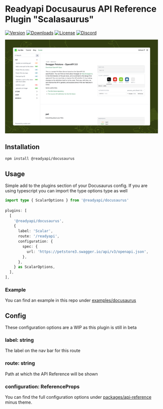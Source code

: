# Readyapi Docusaurus API Reference Plugin "Scalasaurus"

[![Version](https://img.shields.io/npm/v/%40readyapi/docusaurus)](https://www.npmjs.com/package/@readyapi/docusaurus)
[![Downloads](https://img.shields.io/npm/dm/%40readyapi/docusaurus)](https://www.npmjs.com/package/@readyapi/docusaurus)
[![License](https://img.shields.io/npm/l/%40scalar%2Fdocusaurus)](https://www.npmjs.com/package/@readyapi/docusaurus)
[![Discord](https://img.shields.io/discord/1135330207960678410?style=flat&color=5865F2)](https://discord.gg/8HeZcRGPFS)

![scalasaurus](docusaurus.png)

## Installation

```bash
npm install @readyapi/docusaurus
```

## Usage

Simple add to the plugins section of your Docusaurus config. If you are using
typescript you can import the type options type as well

```ts
import type { ScalarOptions } from '@readyapi/docusaurus'

plugins: [
  [
    '@readyapi/docusaurus',
    {
      label: 'Scalar',
      route: '/readyapi',
      configuration: {
        spec: {
          url: 'https://petstore3.swagger.io/api/v3/openapi.json',
        },
      },
    } as ScalarOptions,
  ],
],
```

### Example

You can find an example in this repo under [examples/docusaurus](https://github.com/khulnasoft/readyapi.js/tree/main/examples/docusaurus)

## Config

These configuration options are a WIP as this plugin is still in beta

### label: string

The label on the nav bar for this route

### route: string

Path at which the API Reference will be shown

### configuration: ReferenceProps

You can find the full configuration options under
[packages/api-reference](https://github.com/khulnasoft/readyapi.js/tree/main/packages/api-reference)
minus theme.
